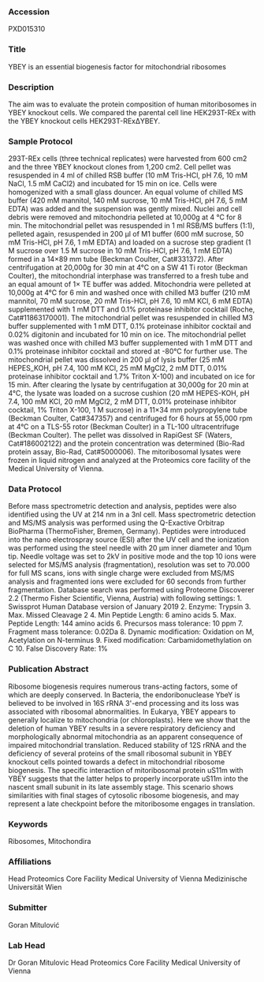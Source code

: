### Accession
PXD015310

### Title
YBEY is an essential biogenesis factor for mitochondrial ribosomes

### Description
The aim was to evaluate the protein composition of human mitoribosomes in YBEY knockout cells. We compared the parental cell line HEK293T-REx with the YBEY knockout cells HEK293T-RExΔYBEY.

### Sample Protocol
293T-REx cells (three technical replicates) were harvested from 600 cm2 and the three YBEY knockout clones from 1,200 cm2. Cell pellet was resuspended in 4 ml of chilled RSB buffer (10 mM Tris-HCl, pH 7.6, 10 mM NaCl, 1.5 mM CaCl2) and incubated for 15 min on ice. Cells were homogenized with a small glass douncer. An equal volume of chilled MS buffer (420 mM mannitol, 140 mM sucrose, 10 mM Tris-HCl, pH 7.6, 5 mM EDTA) was added and the suspension was gently mixed. Nuclei and cell debris were removed and mitochondria pelleted at 10,000g at 4 °C for 8 min. The mitochondrial pellet was resuspended in 1 ml RSB/MS buffers (1:1), pelleted again, resuspended in 200 µl of M1 buffer (600 mM sucrose, 50 mM Tris-HCl, pH 7.6, 1 mM EDTA) and loaded on a sucrose step gradient (1 M sucrose over 1.5 M sucrose in 10 mM Tris-HCl, pH 7.6, 1 mM EDTA) formed in a 14×89 mm tube (Beckman Coulter, Cat#331372). After centrifugation at 20,000g for 30 min at 4°C on a SW 41 Ti rotor (Beckman Coulter), the mitochondrial interphase was transferred to a fresh tube and an equal amount of 1× TE buffer was added. Mitochondria were pelleted at 10,000g at 4°C for 6 min and washed once with chilled M3 buffer (210 mM mannitol, 70 mM sucrose, 20 mM Tris-HCl, pH 7.6, 10 mM KCl, 6 mM EDTA) supplemented with 1 mM DTT and 0.1% proteinase inhibitor cocktail (Roche, Cat#11863170001). The mitochondrial pellet was resuspended in chilled M3 buffer supplemented with 1 mM DTT, 0.1% proteinase inhibitor cocktail and 0.02% digitonin and incubated for 10 min on ice. The mitochondrial pellet was washed once with chilled M3 buffer supplemented with 1 mM DTT and 0.1% proteinase inhibitor cocktail and stored at -80°C for further use. The mitochondrial pellet was dissolved in 200 µl of lysis buffer (25 mM HEPES_KOH, pH 7.4, 100 mM KCl, 25 mM MgCl2, 2 mM DTT, 0.01% proteinase inhibitor cocktail and 1.7% Triton X-100) and incubated on ice for 15 min. After clearing the lysate by centrifugation at 30,000g for 20 min at 4°C, the lysate was loaded on a sucrose cushion (20 mM HEPES-KOH, pH 7.4, 100 mM KCl, 20 mM MgCl2, 2 mM DTT, 0.01% proteinase inhibitor cocktail, 1% Triton X-100, 1 M sucrose) in a 11×34 mm polypropylene tube (Beckman Coulter, Cat#347357) and centrifuged for 6 hours at 55,000 rpm at 4°C on a TLS-55 rotor (Beckman Coulter) in a TL-100 ultracentrifuge (Beckman Coulter). The pellet was dissolved in RapiGest SF (Waters, Cat#186002122) and the protein concentration was determined (Bio-Rad protein assay, Bio-Rad, Cat#5000006). The mitoribosomal lysates were frozen in liquid nitrogen and analyzed at the Proteomics core facility of the Medical University of Vienna.

### Data Protocol
Before mass spectrometric detection and analysis, peptides were also identified using the UV at 214 nm in a 3nl cell. Mass spectrometric detection and MS/MS analysis was performed using the Q-Exactive Orbitrap BioPharma (ThermoFisher, Bremen, Germany). Peptides were introduced into the nano electrospray source (ESI) after the UV cell and the ionization was performed using the steel needle with 20 µm inner diameter and 10µm tip. Needle voltage was set to 2kV in positive mode and the top 10 ions were selected for MS/MS analysis (fragmentation), resolution was set to 70.000 for full MS scans, ions with single charge were excluded from MS/MS analysis and fragmented ions were excluded for 60 seconds from further fragmentation.  Database search was performed using Proteome Discoverer 2.2 (Thermo Fisher Scientific, Vienna, Austria) with following settings:  1. Swissprot Human Database version of January 2019 2. Enzyme: Trypsin 3. Max. Missed Cleavage 2 4. Min Peptide Length: 6 amino acids 5. Max. Peptide Length: 144 amino acids 6. Precursos mass tolerance: 10 ppm 7. Fragment mass tolerance: 0.02Da 8. Dynamic modification: Oxidation on M, Acetylation on N-terminus 9. Fixed modification: Carbamidomethylation on C 10. False Discovery Rate: 1%

### Publication Abstract
Ribosome biogenesis requires numerous trans-acting factors, some of which are deeply conserved. In Bacteria, the endoribonuclease YbeY is believed to be involved in 16S rRNA 3'-end processing and its loss was associated with ribosomal abnormalities. In Eukarya, YBEY appears to generally localize to mitochondria (or chloroplasts). Here we show that the deletion of human YBEY results in a severe respiratory deficiency and morphologically abnormal mitochondria as an apparent consequence of impaired mitochondrial translation. Reduced stability of 12S rRNA and the deficiency of several proteins of the small ribosomal subunit in YBEY knockout cells pointed towards a defect in mitochondrial ribosome biogenesis. The specific interaction of mitoribosomal protein uS11m with YBEY suggests that the latter helps to properly incorporate uS11m into the nascent small subunit in its late assembly stage. This scenario shows similarities with final stages of cytosolic ribosome biogenesis, and may represent a late checkpoint before the mitoribosome engages in translation.

### Keywords
Ribosomes, Mitochondira

### Affiliations
Head Proteomics Core Facility Medical University of Vienna
Medizinische Universität Wien

### Submitter
Goran Mitulović

### Lab Head
Dr Goran Mitulovic
Head Proteomics Core Facility Medical University of Vienna


